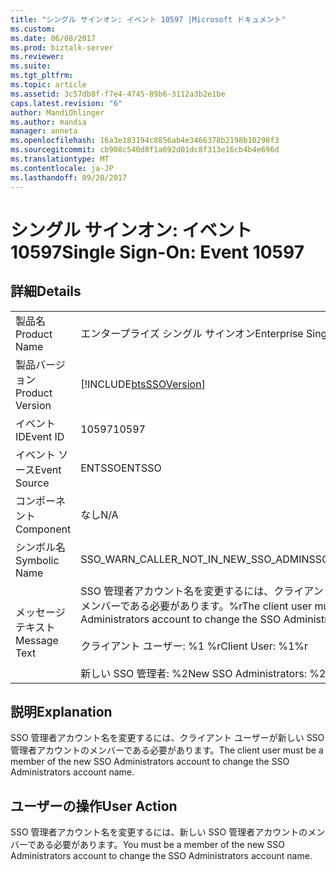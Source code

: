 ```yaml
---
title: "シングル サインオン: イベント 10597 |Microsoft ドキュメント"
ms.custom: 
ms.date: 06/08/2017
ms.prod: biztalk-server
ms.reviewer: 
ms.suite: 
ms.tgt_pltfrm: 
ms.topic: article
ms.assetid: 3c57db8f-f7e4-4745-89b6-3112a3b2e1be
caps.latest.revision: "6"
author: MandiOhlinger
ms.author: mandia
manager: anneta
ms.openlocfilehash: 16a3e183194c8856ab4e3466378b2198b10298f3
ms.sourcegitcommit: cb908c540d8f1a692d01dc8f313e16cb4b4e696d
ms.translationtype: MT
ms.contentlocale: ja-JP
ms.lasthandoff: 09/20/2017
---
```

# <a name="single-sign-on-event-10597"></a><span data-ttu-id="08327-102">シングル サインオン: イベント 10597</span><span class="sxs-lookup"><span data-stu-id="08327-102">Single Sign-On: Event 10597</span></span>
## <a name="details"></a><span data-ttu-id="08327-103">詳細</span><span class="sxs-lookup"><span data-stu-id="08327-103">Details</span></span>  
  
|||  
|-|-|  
|<span data-ttu-id="08327-104">製品名</span><span class="sxs-lookup"><span data-stu-id="08327-104">Product Name</span></span>|<span data-ttu-id="08327-105">エンタープライズ シングル サインオン</span><span class="sxs-lookup"><span data-stu-id="08327-105">Enterprise Single Sign-On</span></span>|  
|<span data-ttu-id="08327-106">製品バージョン</span><span class="sxs-lookup"><span data-stu-id="08327-106">Product Version</span></span>|[!INCLUDE[btsSSOVersion](../includes/btsssoversion-md.md)]|  
|<span data-ttu-id="08327-107">イベント ID</span><span class="sxs-lookup"><span data-stu-id="08327-107">Event ID</span></span>|<span data-ttu-id="08327-108">10597</span><span class="sxs-lookup"><span data-stu-id="08327-108">10597</span></span>|  
|<span data-ttu-id="08327-109">イベント ソース</span><span class="sxs-lookup"><span data-stu-id="08327-109">Event Source</span></span>|<span data-ttu-id="08327-110">ENTSSO</span><span class="sxs-lookup"><span data-stu-id="08327-110">ENTSSO</span></span>|  
|<span data-ttu-id="08327-111">コンポーネント</span><span class="sxs-lookup"><span data-stu-id="08327-111">Component</span></span>|<span data-ttu-id="08327-112">なし</span><span class="sxs-lookup"><span data-stu-id="08327-112">N/A</span></span>|  
|<span data-ttu-id="08327-113">シンボル名</span><span class="sxs-lookup"><span data-stu-id="08327-113">Symbolic Name</span></span>|<span data-ttu-id="08327-114">SSO_WARN_CALLER_NOT_IN_NEW_SSO_ADMIN</span><span class="sxs-lookup"><span data-stu-id="08327-114">SSO_WARN_CALLER_NOT_IN_NEW_SSO_ADMIN</span></span>|  
|<span data-ttu-id="08327-115">メッセージ テキスト</span><span class="sxs-lookup"><span data-stu-id="08327-115">Message Text</span></span>|<span data-ttu-id="08327-116">SSO 管理者アカウント名を変更するには、クライアント ユーザーが新しい SSO 管理者アカウントのメンバーである必要があります。%r</span><span class="sxs-lookup"><span data-stu-id="08327-116">The client user must be a member of the new SSO Administrators account to change the SSO Administrators account name.%r</span></span><br /><br /> <span data-ttu-id="08327-117">クライアント ユーザー: %1 %r</span><span class="sxs-lookup"><span data-stu-id="08327-117">Client User: %1%r</span></span><br /><br /> <span data-ttu-id="08327-118">新しい SSO 管理者: %2</span><span class="sxs-lookup"><span data-stu-id="08327-118">New SSO Administrators: %2</span></span>|  
  
## <a name="explanation"></a><span data-ttu-id="08327-119">説明</span><span class="sxs-lookup"><span data-stu-id="08327-119">Explanation</span></span>  
 <span data-ttu-id="08327-120">SSO 管理者アカウント名を変更するには、クライアント ユーザーが新しい SSO 管理者アカウントのメンバーである必要があります。</span><span class="sxs-lookup"><span data-stu-id="08327-120">The client user must be a member of the new SSO Administrators account to change the SSO Administrators account name.</span></span>  
  
## <a name="user-action"></a><span data-ttu-id="08327-121">ユーザーの操作</span><span class="sxs-lookup"><span data-stu-id="08327-121">User Action</span></span>  
 <span data-ttu-id="08327-122">SSO 管理者アカウント名を変更するには、新しい SSO 管理者アカウントのメンバーである必要があります。</span><span class="sxs-lookup"><span data-stu-id="08327-122">You must be a member of the new SSO Administrators account to change the SSO Administrators account name.</span></span>